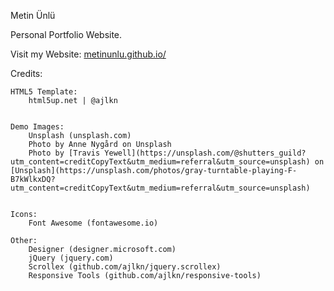 Metin Ünlü

Personal Portfolio Website.

Visit my Website: [metinunlu.github.io/](https://metinunlu.github.io/)

Credits:

	HTML5 Template:
		html5up.net | @ajlkn


	Demo Images:
		Unsplash (unsplash.com)  
		Photo by Anne Nygård on Unsplash  
		Photo by [Travis Yewell](https://unsplash.com/@shutters_guild?utm_content=creditCopyText&utm_medium=referral&utm_source=unsplash) on [Unsplash](https://unsplash.com/photos/gray-turntable-playing-F-B7kWlkxDQ?utm_content=creditCopyText&utm_medium=referral&utm_source=unsplash)
      

	Icons:	
		Font Awesome (fontawesome.io)

	Other:
		Designer (designer.microsoft.com)
		jQuery (jquery.com)
		Scrollex (github.com/ajlkn/jquery.scrollex)
		Responsive Tools (github.com/ajlkn/responsive-tools)
